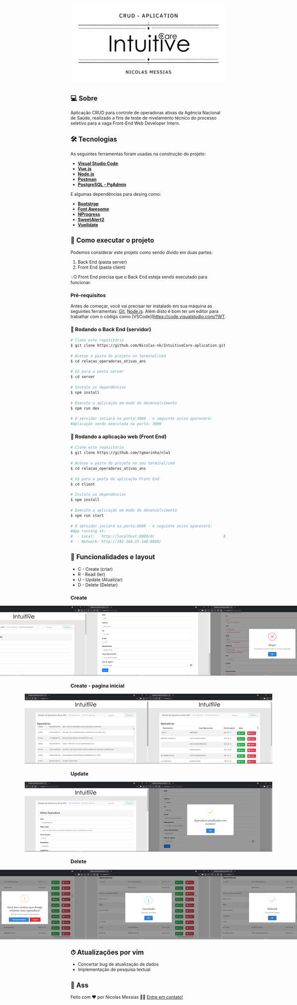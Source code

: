 <h1 aling="center">
     <img alt="IntuitiveCare" title="IntuitiveCare-Aplication" src="./client/src/assets/banner.jpg" />
</h1>

## 💻 Sobre

Aplicação CRUD para controle de operadoras ativas da Agência Nacional de Saúde, realizado a fins de teste de nivelamento técnico do processo seletivo para a vaga Front-End Web Developer Intern.

## 🛠 Tecnologias

As seguintes ferramentas foram usadas na construção do projeto:

* **[Visual Studio Code](https://code.visualstudio.com/?WT.mc_id=javascript-9652-gllemos)**
* **[Vue.js](https://vuejs.org/)**
* **[Node.js](https://nodejs.org/en/)**
* **[Postman](https://www.getpostman.com/)**
* **[PostgreSQL - PgAdmin](https://www.postgresql.org/download/)**

E algumas dependências para desing como:

* **[Bootstrap](https://getbootstrap.com.br/)**
* **[Font Awesome](https://fontawesome.com/)**
* **[NProgress](https://www.npmjs.com/package/nprogress)**
* **[SweetAlert2](https://www.npmjs.com/package/vue-sweetalert2)**
* **[Vuelidate](https://vuelidate.js.org/)**

## 🚀 Como executar o projeto

Podemos considerar este projeto como sendo divido em duas partes:
1. Back End (pasta server) 
2. Front End (pasta client)

💡O Front End precisa que o Back End esteja sendo executado para funcionar.

### Pré-requisitos
Antes de começar, você vai precisar ter instalado em sua máquina as seguintes ferramentas:
[Git](https://git-scm.com), [Node.js](https://nodejs.org/en/). 
Além disto é bom ter um editor para trabalhar com o código como [VSCode](https://code.visualstudio.com/?WT.

### 🎲 Rodando o Back End (servidor)

```bash
# Clone este repositório
$ git clone https://github.com/Nicolas-nk/IntuitiveCare-aplication.git

# Acesse a pasta do projeto no terminal/cmd
$ cd relacao_operadoras_ativas_ans

# Vá para a pasta server
$ cd server

# Instale as dependências
$ npm install

# Execute a aplicação em modo de desenvolvimento
$ npm run dev

# O servidor inciará na porta:3000 - o seguinte aviso aparecerá: 
#Aplicação sendo executada na porta: 3000
```
### 🧭 Rodando a aplicação web (Front End)

```bash
# Clone este repositório
$ git clone https://github.com/tgmarinho/nlw1

# Acesse a pasta do projeto no seu terminal/cmd
$ cd relacao_operadoras_ativas_ans

# Vá para a pasta da aplicação Front End
$ cd client

# Instale as dependências
$ npm install

# Execute a aplicação em modo de desenvolvimento
$ npm run start

# O servidor inciará na porta:8080 - o seguinte aviso aparecerá: 
#App running at:
#  - Local:   http://localhost:8080/0/                               8:8080/
#  - Network: http://192.168.15.148:8080/    
```
## 🧩 Funcionalidades e layout

* C - Create (criar)
* R - Read (ler)
* U - Update (Atualizar)
* D - Delete (Deletar)

### Create

<p align="center" style="display: flex; align-items: flex-start; justify-content: center;">
  <img alt="Create" title="Adicionar Operadora" src="./client/src/assets/prints/Create1.png" width="400px">

  <img alt="Create" title="Adicionar Operadora" src="./client/src/assets/prints/Create2.png" width="400px">

  <img alt="FormValidation" title="Validação de formúlario" src="./client/src/assets/prints/FormValidation.png" width="400px">
</p>

### Create - pagina inicial

<p align="center" style="display: flex; align-items: flex-start; justify-content: center;">
  <img alt="Create" title="Adicionar Operadora" src="./client/src/assets/prints/View1.png" width="400px">

  <img alt="Create" title="Adicionar Operadora" src="./client/src/assets/prints/View2.png" width="400px">
</p>

### Update

<p align="center" style="display: flex; align-items: flex-start; justify-content: center;">
  <img alt="Edit" title="Adicionar Operadora" src="./client/src/assets/prints/Edit1.png" width="400px">

  <img alt="Create" title="Adicionar Operadora" src="./client/src/assets/prints/Edit2.png" width="400px">
</p>

### Delete

<p align="center" style="display: flex; align-items: flex-start; justify-content: center;">
  <img alt="Delete" title="Deletar Operadora" src="./client/src/assets/prints/Delete1.png" width="400px">

  <img alt="Delete Cancel" title="Deletar Operadora" src="./client/src/assets/prints/DeleteCancel.png" width="400px">

  <img alt="Delete Succesfully" title="Deletar Operadora" src="./client/src/assets/prints/DeleteSuccesfully.png" width="400px">
</p>

## ⏱  Atualizações por vim

* Concertar bug de atualização de dados
* Implementação de pesquisa textual


## 📝 Ass

Feito com ❤️ por Nicolas Messias 👋🏽 [Entre em contato!](linkedin.com/in/nicolas-messias)
